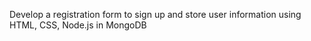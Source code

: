 Develop a registration form to sign up and store user information using HTML, CSS, Node.js in MongoDB
